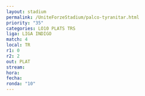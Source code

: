```yaml
---
layout: stadium
permalink: /UniteForzeStadium/palco-tyranitar.html
priority: "35"
categories: LO10 PLATS TRS
liga: LIGA INDIGO
match: 4
local: TR
r1: 0
r2: 2
out: PLAT
stream: 
hora: 
fecha: 
ronda: "10"
---
```

